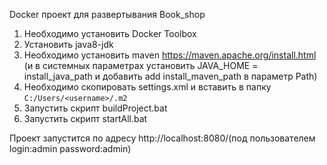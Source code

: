 Docker проект для развертывания Book_shop
1) Необходимо установить Docker Toolbox
2) Установить java8-jdk
3) Необходимо установить maven https://maven.apache.org/install.html 
(и в системных параметрах установить JAVA_HOME = install_java_path и добавить add install_maven_path в параметр Path)
4) Необходимо скопировать settings.xml и вставить в папку  `C:/Users/<username>/.m2`
5) Запустить скрипт buildProject.bat
6) Запустить скрипт startAll.bat 

Проект запустится по адресу http://localhost:8080/(под пользователем login:admin password:admin)
